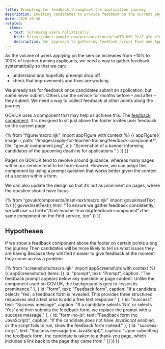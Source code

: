 ```yaml
---
title: Prompting for feedback throughout the application journey
description: Inviting candidates to provide feedback on the current page.
date: 2020-10-30
related:
  items:
  - text: Surveying users holistically
    href: https://docs.google.com/presentation/d/1x8TB_b0D_7crZ_gYo_e1eJXu_U2tp5z6y3f7tOaHD-A/
    description: Our approach to gathering feedback across Find and Apply services.
---
```


As the volume of users applying on the service increases from ~10% to 100% of teacher training applicants, we need a way to gather feedback systematically so that we can:

* understand and hopefully preempt drop off
* check that improvements and fixes are working

We already ask for feedback once candidates submit an application, but some never submit. Others use the service for months before – and after – they submit. We need a way to collect feedback at other points along the journey.

GOV.​UK uses a component that may help us achieve this. The [feedback component](https://components.publishing.service.gov.uk/component-guide/feedback). It is designed to sit just above the footer invites user feedback on the current page:

{% from "figure/macro.njk" import appFigure with context %}
{{ appFigure({
  image: {
    path: "/images/apply-for-teacher-training/feedback-component/",
    file: "govuk-component.png",
    alt: "Screenshot of a banner informing candidates of the upcoming deadline for applications."
  }
}) }}

Pages on GOV.​UK tend to revolve around guidance, whereas many pages within our service tend to be form-based. However, we can adapt this component by using a prompt question that works better given the context of a section within a form.

We can also update the design so that it’s not as prominent on pages, where the question should have focus.

{% from "govuk/components/inset-text/macro.njk" import govukInsetText %}
{{ govukInsetText({
  html: "To ensure we gather feedback consistently, we will use <a href=\"/find-teacher-training/feedback-component\">the same component on the Find service</a>, too"
}) }}

## Hypotheses

If we show a feedback component above the footer on certain points along the journey
Then candidates will be more likely to tell us what issues they are having
Because they will find it easier to give feedback at the moment they come across a problem

{% from "screenshots/macro.njk" import appScreenshots with context %}
{{ appScreenshots({
  items: [{
    id: "prompt",
    text: "Prompt",
    caption: "The feedback prompt appears below any question or page content. Unlike the component used on GOV.​UK, the background is grey to lessen its prominence."
  }, {
    id: "form",
    text: "Feedback form",
    caption: "If a candidate selects ‘Yes’, a feedback form is revealed. This provides three structured responses and a text area to add a free text response."
  }, {
    id: "success",
    text: "Success message",
    caption: "If a candidate selects ‘No’, or selects ‘Yes’ and then submits the feedback form, we replace the prompt with a success message."
  }, {
    id: "form-no-js",
    text: "Feedback form (no JavaScript)",
    caption: "If the candidate does not have JavaScript enabled, or the script fails to run, show the feedback form instead."
  }, {
    id: "success-no-js",
    text: "Success message (no JavaScript)",
    caption: "Upon submitting the feedback form, the candidate is taken to a thank-you page, which includes a link back to the page they came from."
  }]
}) }}
